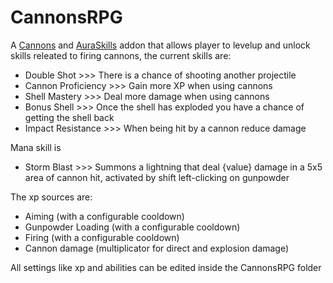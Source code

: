 CannonsRPG
=======

A [Cannons](https://github.com/Intybyte/Cannons) and [AuraSkills](https://github.com/Archy-X/AuraSkills) addon that allows player to levelup and unlock skills releated to firing
cannons, the current skills are:

- Double Shot >>> There is a chance of shooting another projectile
- Cannon Proficiency >>> Gain more XP when using cannons
- Shell Mastery >>> Deal more damage when using cannons
- Bonus Shell >>> Once the shell has exploded you have a chance of getting the shell back
- Impact Resistance >>> When being hit by a cannon reduce damage

Mana skill is
- Storm Blast >>> Summons a lightning that deal {value} damage in a 5x5 area of cannon hit, activated by shift left-clicking on gunpowder

The xp sources are:
- Aiming (with a configurable cooldown)
- Gunpowder Loading (with a configurable cooldown)
- Firing (with a configurable cooldown)
- Cannon damage (multiplicator for direct and explosion damage)

All settings like xp and abilities can be edited inside the CannonsRPG folder
